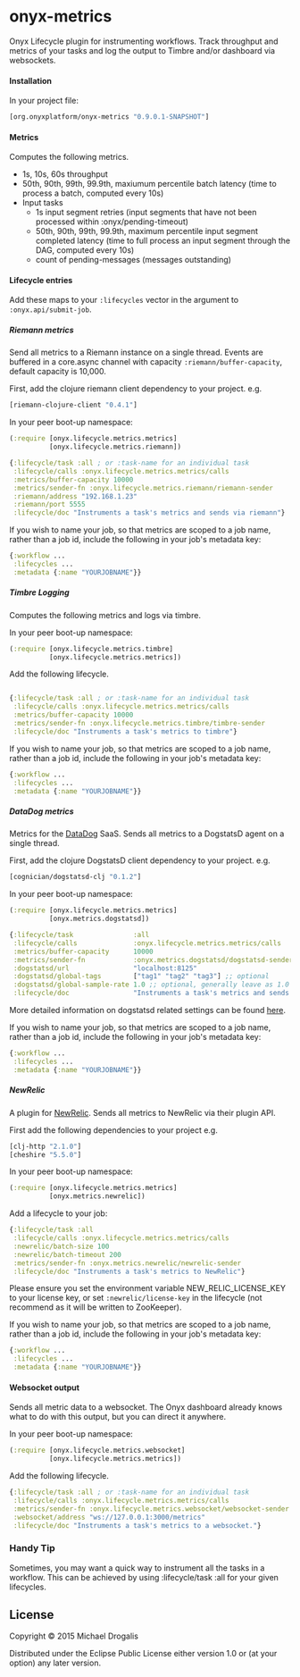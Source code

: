 # onyx-metrics

Onyx Lifecycle plugin for instrumenting workflows. Track throughput and metrics of your tasks and log the output to Timbre and/or dashboard via websockets.

#### Installation

In your project file:

```clojure
[org.onyxplatform/onyx-metrics "0.9.0.1-SNAPSHOT"]
```

#### Metrics

Computes the following metrics.
* 1s, 10s, 60s throughput
* 50th, 90th, 99th, 99.9th, maxiumum percentile batch latency (time to process a batch, computed every 10s)
* Input tasks
  * 1s input segment retries (input segments that have not been processed within :onyx/pending-timeout)
  * 50th, 90th, 99th, 99.9th, maximum percentile input segment completed latency (time to full process an input segment through the DAG, computed every 10s)
  * count of pending-messages (messages outstanding) 

#### Lifecycle entries

Add these maps to your `:lifecycles` vector in the argument to `:onyx.api/submit-job`.

##### Riemann metrics


Send all metrics to a Riemann instance on a single thread. Events are buffered in a core.async channel with capacity `:riemann/buffer-capacity`, default capacity is 10,000.

First, add the clojure riemann client dependency to your project. e.g.
```clojure
[riemann-clojure-client "0.4.1"]
```

In your peer boot-up namespace:

```clojure
(:require [onyx.lifecycle.metrics.metrics]
          [onyx.lifecycle.metrics.riemann])
```

```clojure
{:lifecycle/task :all ; or :task-name for an individual task
 :lifecycle/calls :onyx.lifecycle.metrics.metrics/calls
 :metrics/buffer-capacity 10000
 :metrics/sender-fn :onyx.lifecycle.metrics.riemann/riemann-sender
 :riemann/address "192.168.1.23"
 :riemann/port 5555
 :lifecycle/doc "Instruments a task's metrics and sends via riemann"}
```

If you wish to name your job, so that metrics are scoped to a job name, rather
than a job id, include the following in your job's metadata key:

```clojure
{:workflow ...
 :lifecycles ...
 :metadata {:name "YOURJOBNAME"}}
```

##### Timbre Logging

Computes the following metrics and logs via timbre.

In your peer boot-up namespace:

```clojure
(:require [onyx.lifecycle.metrics.timbre]
          [onyx.lifecycle.metrics.metrics])
```

Add the following lifecycle.

```clojure

{:lifecycle/task :all ; or :task-name for an individual task
 :lifecycle/calls :onyx.lifecycle.metrics.metrics/calls
 :metrics/buffer-capacity 10000
 :metrics/sender-fn :onyx.lifecycle.metrics.timbre/timbre-sender
 :lifecycle/doc "Instruments a task's metrics to timbre"}
```

If you wish to name your job, so that metrics are scoped to a job name, rather
than a job id, include the following in your job's metadata key:

```clojure
{:workflow ...
 :lifecycles ...
 :metadata {:name "YOURJOBNAME"}}
```

##### DataDog metrics

Metrics for the [DataDog](https://www.datadoghq.com/) SaaS. Sends all metrics to a DogstatsD agent on a single thread.

First, add the clojure DogstatsD client dependency to your project. e.g.
```clojure
[cognician/dogstatsd-clj "0.1.2"] 
```
In your peer boot-up namespace:

```clojure
(:require [onyx.lifecycle.metrics.metrics]
          [onyx.metrics.dogstatsd])
```

```clojure
{:lifecycle/task               :all
 :lifecycle/calls              :onyx.lifecycle.metrics.metrics/calls
 :metrics/buffer-capacity      10000
 :metrics/sender-fn            :onyx.metrics.dogstatsd/dogstatsd-sender
 :dogstatsd/url                "localhost:8125"
 :dogstatsd/global-tags        ["tag1" "tag2" "tag3"] ;; optional 
 :dogstatsd/global-sample-rate 1.0 ;; optional, generally leave as 1.0 as message volume is small
 :lifecycle/doc                "Instruments a task's metrics and sends to a datadog agent"}
```

More detailed information on dogstatsd related settings can be found
[here](https://github.com/Cognician/dogstatsd-clj).

If you wish to name your job, so that metrics are scoped to a job name, rather
than a job id, include the following in your job's metadata key:

```clojure
{:workflow ...
 :lifecycles ...
 :metadata {:name "YOURJOBNAME"}}
```

##### NewRelic 

A plugin for [NewRelic](http://newrelic.com/). Sends all metrics to NewRelic via their plugin API.

First add the following dependencies to your project e.g.

```clojure
[clj-http "2.1.0"]
[cheshire "5.5.0"]
```

In your peer boot-up namespace:

```clojure
(:require [onyx.lifecycle.metrics.metrics]
          [onyx.metrics.newrelic])
```

Add a lifecycle to your job:

```clojure
{:lifecycle/task :all
 :lifecycle/calls :onyx.lifecycle.metrics.metrics/calls
 :newrelic/batch-size 100
 :newrelic/batch-timeout 200
 :metrics/sender-fn :onyx.metrics.newrelic/newrelic-sender
 :lifecycle/doc "Instruments a task's metrics to NewRelic"}
```

Please ensure you set the environment variable NEW_RELIC_LICENSE_KEY to your license
key, or set `:newrelic/license-key` in the lifecycle (not recommend as it will
be written to ZooKeeper).

If you wish to name your job, so that metrics are scoped to a job name, rather
than a job id, include the following in your job's metadata key:

```clojure
{:workflow ...
 :lifecycles ...
 :metadata {:name "YOURJOBNAME"}}
```

#### Websocket output

Sends all metric data to a websocket. The Onyx dashboard already knows what to do with this output, but you can direct it anywhere.

In your peer boot-up namespace:

```clojure
(:require [onyx.lifecycle.metrics.websocket]
          [onyx.lifecycle.metrics.metrics])
```

Add the following lifecycle.


```clojure
{:lifecycle/task :all ; or :task-name for an individual task
 :lifecycle/calls :onyx.lifecycle.metrics.metrics/calls
 :metrics/sender-fn :onyx.lifecycle.metrics.websocket/websocket-sender
 :websocket/address "ws://127.0.0.1:3000/metrics"
 :lifecycle/doc "Instruments a task's metrics to a websocket."}
```



### Handy Tip

Sometimes, you may want a quick way to instrument all the tasks in a workflow.
This can be achieved by using :lifecycle/task :all for your given lifecycles.


## License

Copyright © 2015 Michael Drogalis

Distributed under the Eclipse Public License either version 1.0 or (at
your option) any later version.
